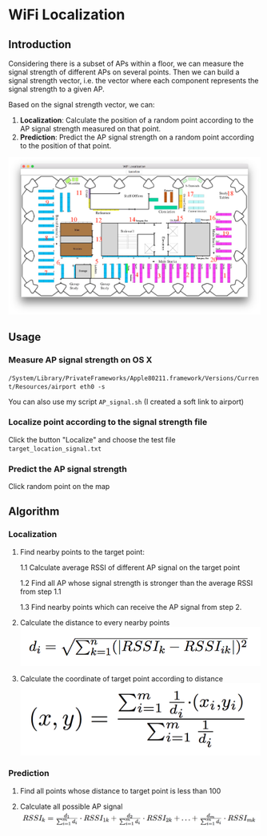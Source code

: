 # WiFi Localization

## Introduction

Considering there is a subset of APs within a floor, we can measure the signal strength of different APs on several points. Then we can build a signal strength vector, i.e. the vector where each component represents the signal strength to a given AP.

Based on the signal strength vector, we can: 

1. **Localization**: Calculate the position of a random point according to the AP signal strength measured on that point.
2. **Prediction**: Predict the AP signal strength on a random point according to the position of that point.

![application_screenshot](https://raw.githubusercontent.com/aaaahern/WiFiLocalization/master/img/application_screenshot.png)

## Usage

### Measure AP signal strength on OS X
`/System/Library/PrivateFrameworks/Apple80211.framework/Versions/Current/Resources/airport
eth0 -s`

You can also use my script `AP_signal.sh` (I created a soft link to airport)

### Localize point according to the signal strength file
Click the button "Localize" and choose the test file `target_location_signal.txt`

### Predict the AP signal strength
Click random point on the map

## Algorithm

### Localization


1. Find nearby points to the target point:

	1.1 Calculate average RSSI of different AP signal on the target point
	
	1.2 Find all AP whose signal strength is stronger than the average RSSI from step 1.1
	
	1.3 Find nearby points which can receive the AP signal from step 2.
	
2. Calculate the distance to every nearby points
![distance formula](https://raw.githubusercontent.com/aaaahern/WiFiLocalization/master/img/distance_formula.png)


3. Calculate the coordinate of target point according to distance
![coordinate formula](https://raw.githubusercontent.com/aaaahern/WiFiLocalization/master/img/coordinate_formula.png)


### Prediction

1. Find all points whose distance to target point is less than 100

2. Calculate all possible AP signal
![signal formula](https://raw.githubusercontent.com/aaaahern/WiFiLocalization/master/img/signal_prediction_formula.png)


